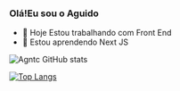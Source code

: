 ### Olá!Eu sou o Aguido 
- 🔭 Hoje Estou trabalhando com Front End
- 🌱 Estou aprendendo Next JS

![Agntc GitHub stats](https://github-readme-stats.vercel.app/api?username=Agntc&show_icons=true&theme=radical)

[![Top Langs](https://github-readme-stats.vercel.app/api/top-langs/?username=Agntc)](https://github.com/Agntc/github-readme-stats)
